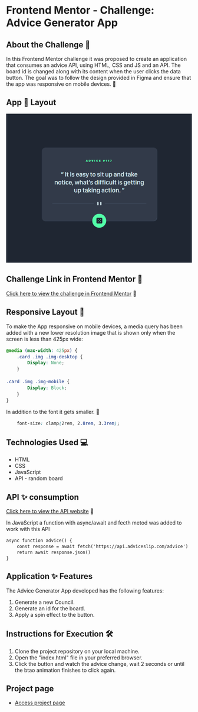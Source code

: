 # Frontend Mentor - Challenge: Advice Generator App

## About the Challenge 🚀

In this Frontend Mentor challenge it was proposed to create an application that consumes an advice API, using HTML, CSS and JS and an API. The board id is changed along with its content when the user clicks the data button. The goal was to follow the design provided in Figma and ensure that the app was responsive on mobile devices. 📱

## App 📱 Layout
<img src='./src/design/desktop-preview.png'>

## Challenge Link in Frontend Mentor 🎨

[Click here to view the challenge in Frontend Mentor](https://www.frontendmentor.io/solutions/advice-generator-app-with-html-css-js-and-api-781t3OuqcH) 👀

## Responsive Layout 📱

To make the App responsive on mobile devices, a media query has been added with a new lower resolution image that is shown only when the screen is less than 425px wide:

```css
@media (max-width: 425px) {
    .card .img .img-desktop {
        Display: None;
    }

.card .img .img-mobile {
        Display: Block;
    }
}
```
In addition to the font it gets smaller. 📏

```css
    font-size: clamp(2rem, 2.8rem, 3.3rem);
```

## Technologies Used 💻

- HTML
- CSS
- JavaScript
- API - random board


## API ✨ consumption
[Click here to view the API website](https://api.adviceslip.com/) 👀

In JavaScript a function with async/await and fecth metod was added to work with this API

```JS
async function advice() {
    const response = await fetch('https://api.adviceslip.com/advice')
    return await response.json()
}
```
## Application ✨ Features

The Advice Generator App developed has the following features:

1. Generate a new Council.
2. Generate an id for the board.
3. Apply a spin effect to the button.


## Instructions for Execution 🛠️

1. Clone the project repository on your local machine.
2. Open the "index.html" file in your preferred browser.
3. Click the button and watch the advice change, wait 2 seconds or until the btao animation finishes to click again.

## Project page

- [Access project page](https://etvaldolisboa.github.io/advice-generator-app/)
